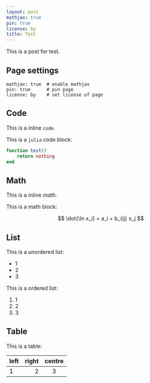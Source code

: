 ```yaml
---
layout: post
mathjax: true
pin: true
license: by
title: Test
---
```


This is a post for test.

## Page settings

```
mathjax: true  # enable mathjax
pin: true      # pin page
license: by    # set license of page
```

## Code

This is a inline `code`.

This is a `julia` code block:

```julia
function test()
    return nothing
end
```

## Math

This is a inline $math$.

This is a math block:

$$
\dot{\ln x_i} = a_i + b_{ij} x_j
$$

## List

This is a unordered list:

* 1
* 2
* 3

This is a ordered list:

1. 1
2. 2
3. 3

## Table

This is a table:

| left | right | centre |
|:-----|------:|:------:|
|   1  |   2   |    3   |
